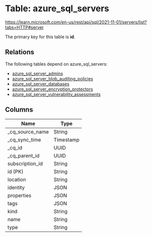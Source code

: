 # Table: azure_sql_servers

https://learn.microsoft.com/en-us/rest/api/sql/2021-11-01/servers/list?tabs=HTTP#server

The primary key for this table is **id**.

## Relations

The following tables depend on azure_sql_servers:
  - [azure_sql_server_admins](azure_sql_server_admins.md)
  - [azure_sql_server_blob_auditing_policies](azure_sql_server_blob_auditing_policies.md)
  - [azure_sql_server_databases](azure_sql_server_databases.md)
  - [azure_sql_server_encryption_protectors](azure_sql_server_encryption_protectors.md)
  - [azure_sql_server_vulnerability_assessments](azure_sql_server_vulnerability_assessments.md)

## Columns

| Name          | Type          |
| ------------- | ------------- |
|_cq_source_name|String|
|_cq_sync_time|Timestamp|
|_cq_id|UUID|
|_cq_parent_id|UUID|
|subscription_id|String|
|id (PK)|String|
|location|String|
|identity|JSON|
|properties|JSON|
|tags|JSON|
|kind|String|
|name|String|
|type|String|